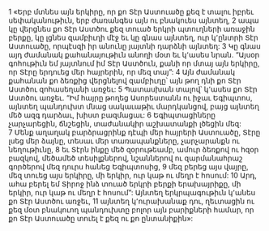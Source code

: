 1 «Երբ մտնես այն երկիրը, որ քո Տէր Աստուածը քեզ է տալու իբրեւ սեփականութիւն, երբ ժառանգես այն ու բնակուես այնտեղ, 2 ապա կը վերցնես քո Տէր Աստծու քեզ տուած երկրի պտուղների առաջին բերքը, կը լցնես զամբիւղի մէջ եւ կը գնաս այնտեղ, ուր կ՚ընտրի Տէր Աստուածը, որպէսզի իր անունը յայտնի դարձնի այնտեղ: 3 Կը գնաս այդ ժամանակ քահանայութիւն անողի մօտ եւ կ՚ասես նրան. “Այսօր գոհութիւն եմ յայտնում իմ Տէր Աստծուն, քանի որ մտայ այն երկիրը, որ Տէրը երդուեց մեր հայրերին, որ մեզ տայ”: 4 Այն ժամանակ քահանան քո ձեռքից վերցնելով զամբիւղը՝ այն թող դնի քո Տէր Աստծու զոհասեղանի առջեւ: 5 Պատասխան տալով՝ կ՚ասես քո Տէր Աստծու առջեւ. “Իմ հայրը թողեց Ասորեստանն ու իջաւ Եգիպտոս, այնտեղ պանդուխտ մնաց սակաւաթիւ մարդկանցով, բայց այնտեղ մեծ ազգ դարձաւ, խիստ բազմացաւ: 6 Եգիպտացիները չարչարեցին, ճնշեցին, տաժանակիր աշխատանքի լծեցին մեզ: 7 Մենք աղաղակ բարձրացրինք դէպի մեր հայրերի Աստուածը, Տէրը լսեց մեր ձայնը, տեսաւ մեր տառապանքները, չարչարանքն ու նեղութիւնը, 8 եւ Տէրն ինքը մեծ զօրութեամբ, ամուր ձեռքով ու հզօր բազկով, մեծամեծ տեսիլքներով, նշաններով ու զարմանահրաշ գործերով մեզ դուրս հանեց Եգիպտոսից, 9 մեզ բերեց այս վայրը, մեզ տուեց այս երկիրը, մի երկիր, ուր կաթ ու մեղր է հոսում: 10 Արդ, ահա բերել եմ Տիրոջ ինձ տուած երկրի բերքի երախայրիքը, մի երկիր, ուր կաթ ու մեղր է հոսում”: Այնտեղ երկրպագութիւն կ՚անես քո Տէր Աստծու առջեւ, 11 այնտեղ կ՚ուրախանաք դու, ղեւտացին ու քեզ մօտ բնակուող պանդուխտը բոլոր այն բարիքների համար, որ քո Տէր Աստուածը տուել է քեզ ու քո ընտանիքին»:
